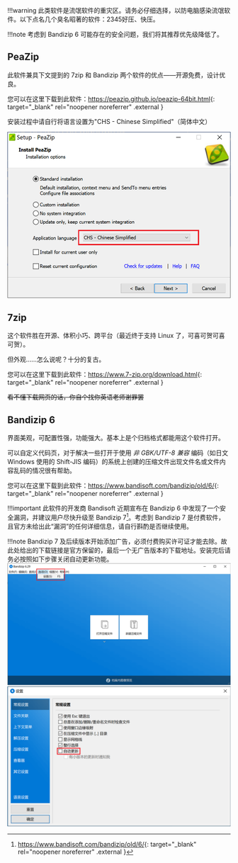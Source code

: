 !!!warning
	此类软件是流氓软件的重灾区。请务必仔细选择，以防电脑感染流氓软件。以下点名几个臭名昭著的软件：2345好压、快压。

!!!note
	考虑到 Bandizip 6 可能存在的安全问题，我们将其推荐优先级降低了。

## PeaZip
此软件兼具下文提到的 7zip 和 Bandizip 两个软件的优点——开源免费，设计优良。

您可以在这里下载到此软件：<https://peazip.github.io/peazip-64bit.html>{: target="_blank" rel="noopener noreferrer" .external }

安装过程中请自行将语言设置为"CHS - Chinese Simplified"（简体中文）

![](./images/peazip-language.png)

## 7zip
这个软件胜在开源、体积小巧、跨平台（最近终于支持 Linux 了，可喜可贺可喜可贺）。

但外观……怎么说呢？十分的复古。

您可以在这里下载到此软件：<https://www.7-zip.org/download.html>{: target="_blank" rel="noopener noreferrer" .external }

~~看不懂下载网页的话，你自个找你英语老师谢罪罢~~

## Bandizip 6
界面美观，可配置性强，功能强大。基本上是个归档格式都能用这个软件打开。

可以自定义代码页，对于解决一些打开于使用 *非 GBK/UTF-8 兼容* 编码（如日文 Windows 使用的 Shift-JIS 编码）的系统上创建的压缩文件出现文件名或文件内容乱码的情况很有帮助。

您可以在这里下载到此软件：<https://www.bandisoft.com/bandizip/old/6/>{: target="_blank" rel="noopener noreferrer" .external }

!!!important
	此软件的开发商 Bandisoft 近期宣布在 Bandizip 6 中发现了一个安全漏洞，并建议用户尽快升级至 Bandizip 7[^1]。考虑到 Bandizip 7 是付费软件，且官方未给出此“漏洞”的任何详细信息，请自行斟酌是否继续使用。

!!!note
	Bandizip 7 及后续版本开始添加广告，必须付费购买许可证才能去除。故此处给出的下载链接是官方保留的，最后一个无广告版本的下载地址。安装完后请务必按照如下步骤关闭自动更新功能。  
	![Step 1](./images/disable-bandizip-update-1.png)  
	![Step 2](./images/disable-bandizip-update-2.png)

[^1]: <https://www.bandisoft.com/bandizip/old/6/>{: target="_blank" rel="noopener noreferrer" .external }